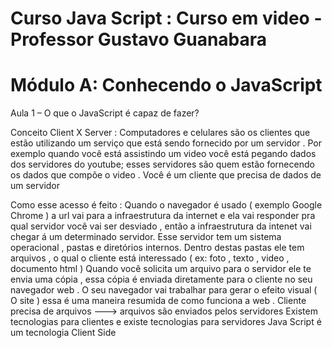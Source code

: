 # Curso Java Script : Curso em video - Professor Gustavo Guanabara 

# Módulo A: Conhecendo o JavaScript 

Aula 1 – O que o JavaScript é capaz de fazer?

Conceito Client X Server :  Computadores e celulares são os clientes que estão utilizando um serviço que está sendo fornecido por um servidor . Por exemplo quando você está assistindo um video você está pegando dados dos servidores do youtube; esses servidores são quem estão fornecendo os dados que compõe o video . Você é um cliente que precisa de dados de um servidor   

Como esse acesso é feito : Quando o navegador é usado ( exemplo Google Chrome ) a url vai para a infraestrutura da internet e ela vai responder pra qual servidor você vai ser desviado , então a infraestrutura da intenet vai chegar á um determinado servidor.
Esse servidor tem um sistema operacional , pastas e diretórios internos. Dentro destas pastas ele tem arquivos , o qual o cliente está interessado ( ex: foto , texto , video , documento html )
Quando você solicita um arquivo para o servidor ele te envia uma cópia , essa cópia é enviada diretamente para o cliente no seu navegador web .
O seu navegador vai trabalhar para gerar o efeito visual ( O site ) essa é uma maneira resumida de como funciona a web .
Cliente precisa de arquivos ---> arquivos são enviados pelos servidores 
Existem tecnologias para clientes e existe tecnologias para servidores 
Java Script é um tecnologia Client Side 
